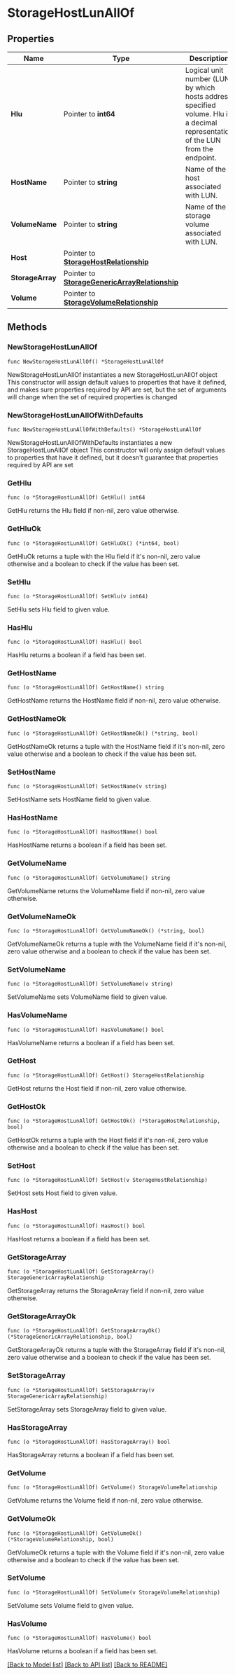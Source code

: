 # StorageHostLunAllOf

## Properties

Name | Type | Description | Notes
------------ | ------------- | ------------- | -------------
**Hlu** | Pointer to **int64** | Logical unit number (LUN) by which hosts address specified volume. Hlu is a decimal representation of the LUN from the endpoint. | [optional] [readonly] 
**HostName** | Pointer to **string** | Name of the host associated with LUN. | [optional] [readonly] 
**VolumeName** | Pointer to **string** | Name of the storage volume associated with LUN. | [optional] [readonly] 
**Host** | Pointer to [**StorageHostRelationship**](storage.Host.Relationship.md) |  | [optional] 
**StorageArray** | Pointer to [**StorageGenericArrayRelationship**](storage.GenericArray.Relationship.md) |  | [optional] 
**Volume** | Pointer to [**StorageVolumeRelationship**](storage.Volume.Relationship.md) |  | [optional] 

## Methods

### NewStorageHostLunAllOf

`func NewStorageHostLunAllOf() *StorageHostLunAllOf`

NewStorageHostLunAllOf instantiates a new StorageHostLunAllOf object
This constructor will assign default values to properties that have it defined,
and makes sure properties required by API are set, but the set of arguments
will change when the set of required properties is changed

### NewStorageHostLunAllOfWithDefaults

`func NewStorageHostLunAllOfWithDefaults() *StorageHostLunAllOf`

NewStorageHostLunAllOfWithDefaults instantiates a new StorageHostLunAllOf object
This constructor will only assign default values to properties that have it defined,
but it doesn't guarantee that properties required by API are set

### GetHlu

`func (o *StorageHostLunAllOf) GetHlu() int64`

GetHlu returns the Hlu field if non-nil, zero value otherwise.

### GetHluOk

`func (o *StorageHostLunAllOf) GetHluOk() (*int64, bool)`

GetHluOk returns a tuple with the Hlu field if it's non-nil, zero value otherwise
and a boolean to check if the value has been set.

### SetHlu

`func (o *StorageHostLunAllOf) SetHlu(v int64)`

SetHlu sets Hlu field to given value.

### HasHlu

`func (o *StorageHostLunAllOf) HasHlu() bool`

HasHlu returns a boolean if a field has been set.

### GetHostName

`func (o *StorageHostLunAllOf) GetHostName() string`

GetHostName returns the HostName field if non-nil, zero value otherwise.

### GetHostNameOk

`func (o *StorageHostLunAllOf) GetHostNameOk() (*string, bool)`

GetHostNameOk returns a tuple with the HostName field if it's non-nil, zero value otherwise
and a boolean to check if the value has been set.

### SetHostName

`func (o *StorageHostLunAllOf) SetHostName(v string)`

SetHostName sets HostName field to given value.

### HasHostName

`func (o *StorageHostLunAllOf) HasHostName() bool`

HasHostName returns a boolean if a field has been set.

### GetVolumeName

`func (o *StorageHostLunAllOf) GetVolumeName() string`

GetVolumeName returns the VolumeName field if non-nil, zero value otherwise.

### GetVolumeNameOk

`func (o *StorageHostLunAllOf) GetVolumeNameOk() (*string, bool)`

GetVolumeNameOk returns a tuple with the VolumeName field if it's non-nil, zero value otherwise
and a boolean to check if the value has been set.

### SetVolumeName

`func (o *StorageHostLunAllOf) SetVolumeName(v string)`

SetVolumeName sets VolumeName field to given value.

### HasVolumeName

`func (o *StorageHostLunAllOf) HasVolumeName() bool`

HasVolumeName returns a boolean if a field has been set.

### GetHost

`func (o *StorageHostLunAllOf) GetHost() StorageHostRelationship`

GetHost returns the Host field if non-nil, zero value otherwise.

### GetHostOk

`func (o *StorageHostLunAllOf) GetHostOk() (*StorageHostRelationship, bool)`

GetHostOk returns a tuple with the Host field if it's non-nil, zero value otherwise
and a boolean to check if the value has been set.

### SetHost

`func (o *StorageHostLunAllOf) SetHost(v StorageHostRelationship)`

SetHost sets Host field to given value.

### HasHost

`func (o *StorageHostLunAllOf) HasHost() bool`

HasHost returns a boolean if a field has been set.

### GetStorageArray

`func (o *StorageHostLunAllOf) GetStorageArray() StorageGenericArrayRelationship`

GetStorageArray returns the StorageArray field if non-nil, zero value otherwise.

### GetStorageArrayOk

`func (o *StorageHostLunAllOf) GetStorageArrayOk() (*StorageGenericArrayRelationship, bool)`

GetStorageArrayOk returns a tuple with the StorageArray field if it's non-nil, zero value otherwise
and a boolean to check if the value has been set.

### SetStorageArray

`func (o *StorageHostLunAllOf) SetStorageArray(v StorageGenericArrayRelationship)`

SetStorageArray sets StorageArray field to given value.

### HasStorageArray

`func (o *StorageHostLunAllOf) HasStorageArray() bool`

HasStorageArray returns a boolean if a field has been set.

### GetVolume

`func (o *StorageHostLunAllOf) GetVolume() StorageVolumeRelationship`

GetVolume returns the Volume field if non-nil, zero value otherwise.

### GetVolumeOk

`func (o *StorageHostLunAllOf) GetVolumeOk() (*StorageVolumeRelationship, bool)`

GetVolumeOk returns a tuple with the Volume field if it's non-nil, zero value otherwise
and a boolean to check if the value has been set.

### SetVolume

`func (o *StorageHostLunAllOf) SetVolume(v StorageVolumeRelationship)`

SetVolume sets Volume field to given value.

### HasVolume

`func (o *StorageHostLunAllOf) HasVolume() bool`

HasVolume returns a boolean if a field has been set.


[[Back to Model list]](../README.md#documentation-for-models) [[Back to API list]](../README.md#documentation-for-api-endpoints) [[Back to README]](../README.md)


